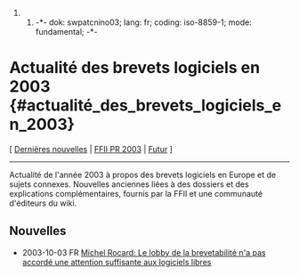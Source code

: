 1.  1.  -\*- dok: swpatcnino03; lang: fr; coding: iso-8859-1; mode:
        fundamental; -\*-

# Actualité des brevets logiciels en 2003 {#actualité_des_brevets_logiciels_en_2003}

\[ [ Dernières nouvelles](SwpatcninoFr "wikilink") \| [FFII PR
2003](http://swpat.ffii.org/log/03/index.fr.html "wikilink") \| [
Futur](SwpatFuturFr "wikilink") \]

------------------------------------------------------------------------

Actualité de l\'année 2003 à propos des brevets logiciels en Europe et
de sujets connexes. Nouvelles anciennes liées à des dossiers et des
explications complémentaires, fournis par la FFII et une communauté
d\'éditeurs du wiki.

## Nouvelles

-   2003-10-03 FR [Michel Rocard: Le lobby de la brevetabilité n\'a pas
    accordé une attention suffisante aux logiciels
    libres](http://solutions.journaldunet.com/itws/031003_it_rocard.shtml "wikilink")
